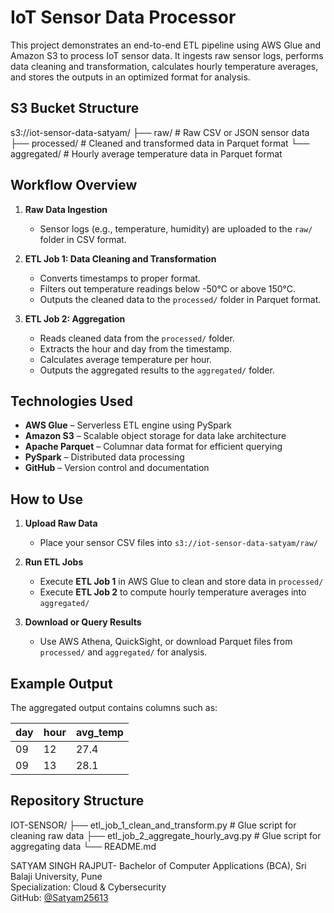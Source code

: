 # IoT Sensor Data Processor

This project demonstrates an end-to-end ETL pipeline using AWS Glue and Amazon S3 to process IoT sensor data. It ingests raw sensor logs, performs data cleaning and transformation, calculates hourly temperature averages, and stores the outputs in an optimized format for analysis.

## S3 Bucket Structure

s3://iot-sensor-data-satyam/
├── raw/ # Raw CSV or JSON sensor data
├── processed/ # Cleaned and transformed data in Parquet format
└── aggregated/ # Hourly average temperature data in Parquet format

## Workflow Overview

1. **Raw Data Ingestion**
   - Sensor logs (e.g., temperature, humidity) are uploaded to the `raw/` folder in CSV format.

2. **ETL Job 1: Data Cleaning and Transformation**
   - Converts timestamps to proper format.
   - Filters out temperature readings below -50°C or above 150°C.
   - Outputs the cleaned data to the `processed/` folder in Parquet format.

3. **ETL Job 2: Aggregation**
   - Reads cleaned data from the `processed/` folder.
   - Extracts the hour and day from the timestamp.
   - Calculates average temperature per hour.
   - Outputs the aggregated results to the `aggregated/` folder.

## Technologies Used

- **AWS Glue** – Serverless ETL engine using PySpark
- **Amazon S3** – Scalable object storage for data lake architecture
- **Apache Parquet** – Columnar data format for efficient querying
- **PySpark** – Distributed data processing
- **GitHub** – Version control and documentation

## How to Use

1. **Upload Raw Data**
   - Place your sensor CSV files into `s3://iot-sensor-data-satyam/raw/`

2. **Run ETL Jobs**
   - Execute **ETL Job 1** in AWS Glue to clean and store data in `processed/`
   - Execute **ETL Job 2** to compute hourly temperature averages into `aggregated/`

3. **Download or Query Results**
   - Use AWS Athena, QuickSight, or download Parquet files from `processed/` and `aggregated/` for analysis.

## Example Output

The aggregated output contains columns such as:

| day | hour | avg_temp |
|-----|------|----------|
| 09  | 12   | 27.4     |
| 09  | 13   | 28.1     |

## Repository Structure

IOT-SENSOR/
├── etl_job_1_clean_and_transform.py # Glue script for cleaning raw data
├── etl_job_2_aggregate_hourly_avg.py # Glue script for aggregating data
└── README.md



SATYAM SINGH RAJPUT-
Bachelor of Computer Applications (BCA), Sri Balaji University, Pune  
Specialization: Cloud & Cybersecurity  
GitHub: [@Satyam25613](https://github.com/Satyam25613)
